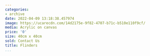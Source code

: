```yaml
---
categories:
- archive
date: 2022-04-09 13:18:38.457974
image: https://ucarecdn.com/14d2175e-9f82-4707-b71c-b510e110f9cf/
media: Acrylic on canvas
price: '0'
size: 40cm x 40cm
sold: Contact Us
title: Flinders
...
```

